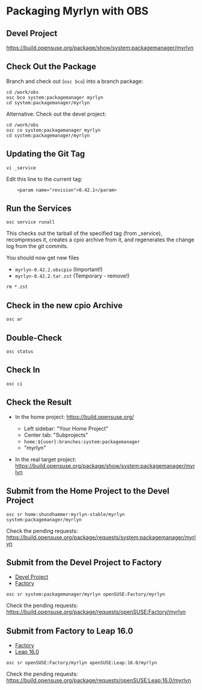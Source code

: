 # Packaging Myrlyn with OBS

## Devel Project

https://build.opensuse.org/package/show/system:packagemanager/myrlyn


## Check Out the Package

Branch and check out (`osc bco`) into a branch package:

```
cd /work/obs
osc bco system:packagemanager myrlyn
cd system:packagemanager/myrlyn
```

Alternative: Check out the devel project:

```
cd /work/obs
osc co system:packagemanager myrlyn
cd system:packagemanager/myrlyn
```


## Updating the Git Tag

```
vi _service
```

Edit this line to the current tag:

```
    <param name="revision">0.42.1</param>
```

## Run the Services


```
osc service runall
```

This checks out the tarball of the specified tag (from _service), recompresses
it, creates a cpio archive from it, and regenerates the change log from the git
commits.

You should now get new files

- `myrlyn-0.42.2.obscpio`   (Important!)
- `myrlyn-0.42.2.tar.zst`   (Temporary - remove!)

```
rm *.zst
```


## Check in the new cpio Archive

```
osc ar
```

## Double-Check

```
osc status
```

## Check In

```
osc ci
```

## Check the Result

- In the home project:
  https://build.opensuse.org/
  - Left sidebar: "Your Home Project"
  - Center tab: "Subprojects"
  - `home:${user}:branches:system:packagemanager`
  - "myrlyn"


- In the real target project:
  https://build.opensuse.org/package/show/system:packagemanager/myrlyn


## Submit from the Home Project to the Devel Project

```
osc sr home:shundhammer:myrlyn-stable/myrlyn system:packagemanager/myrlyn
```

Check the pending requests:
https://build.opensuse.org/package/requests/system:packagemanager/myrlyn


## Submit from the Devel Project to Factory

- [Devel Project](https://build.opensuse.org/package/show/system:packagemanager/myrlyn)
- [Factory](https://build.opensuse.org/project/show/openSUSE:Factory)

```
osc sr system:packagemanager/myrlyn openSUSE:Factory/myrlyn
```

Check the pending requests:
https://build.opensuse.org/package/requests/openSUSE:Factory/myrlyn


## Submit from Factory to Leap 16.0

- [Factory](https://build.opensuse.org/project/show/openSUSE:Factory)
- [Leap 16.0](https://build.opensuse.org/package/show/openSUSE:Leap:16.0/myrlyn)

```
osc sr openSUSE:Factory/myrlyn openSUSE:Leap:16.0/myrlyn
```

Check the pending requests:
https://build.opensuse.org/package/requests/openSUSE:Leap:16.0/myrlyn
